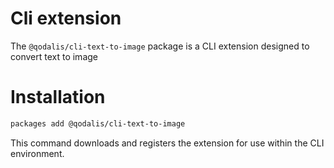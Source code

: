 # Cli extension

The `@qodalis/cli-text-to-image` package is a CLI extension designed to convert text to image

# Installation

```bash
packages add @qodalis/cli-text-to-image
```

This command downloads and registers the extension for use within the CLI environment.
